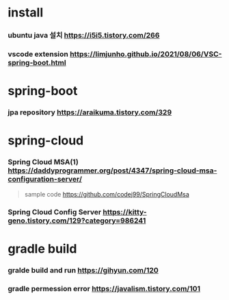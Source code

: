 # install
### ubuntu java 설치 <https://i5i5.tistory.com/266>
### vscode extension <https://limjunho.github.io/2021/08/06/VSC-spring-boot.html>

# spring-boot
### jpa repository <https://araikuma.tistory.com/329>

# spring-cloud
### Spring Cloud MSA(1) <https://daddyprogrammer.org/post/4347/spring-cloud-msa-configuration-server/>
> sample code <https://github.com/codej99/SpringCloudMsa>
### Spring Cloud Config Server <https://kitty-geno.tistory.com/129?category=986241>

# gradle build
### gralde build and run <https://gihyun.com/120>
### gradle permession error <https://javalism.tistory.com/101>
